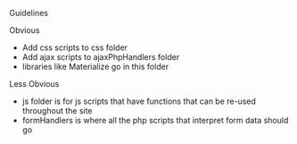 Guidelines

Obvious
- Add css scripts to css folder
- Add ajax scripts to ajaxPhpHandlers folder
- libraries like Materialize go in this folder

Less Obvious
- js folder is for js scripts that have functions that can be re-used throughout the site
- formHandlers is where all the php scripts that interpret form data should go



